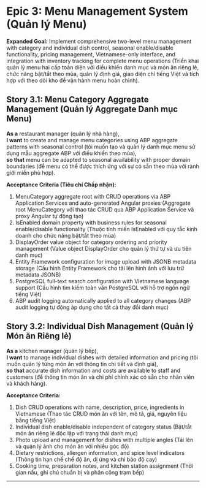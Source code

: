 # Epic 3: Menu Management System (Quản lý Menu)

**Expanded Goal:** Implement comprehensive two-level menu management with category and individual dish control, seasonal enable/disable functionality, pricing management, Vietnamese-only interface, and integration with inventory tracking for complete menu operations (Triển khai quản lý menu hai cấp toàn diện với điều khiển danh mục và món ăn riêng lẻ, chức năng bật/tắt theo mùa, quản lý định giá, giao diện chỉ tiếng Việt và tích hợp với theo dõi kho để vận hành menu hoàn chỉnh).

## Story 3.1: Menu Category Aggregate Management (Quản lý Aggregate Danh mục Menu)
**As a** restaurant manager (quản lý nhà hàng),  
**I want** to create and manage menu categories using ABP aggregate patterns with seasonal control (tôi muốn tạo và quản lý danh mục menu sử dụng mẫu aggregate ABP với điều khiển theo mùa),  
**so that** menu can be adapted to seasonal availability with proper domain boundaries (để menu có thể được thích ứng với sự có sẵn theo mùa với rành giới miền phù hợp).

**Acceptance Criteria (Tiêu chí Chấp nhận):**
1. MenuCategory aggregate root with CRUD operations via ABP Application Services and auto-generated Angular proxies (Aggregate root MenuCategory với thao tác CRUD qua ABP Application Service và proxy Angular tự động tạo)
2. IsEnabled domain property with business rules for seasonal enable/disable functionality (Thuộc tính miền IsEnabled với quy tắc kinh doanh cho chức năng bật/tắt theo mùa)
3. DisplayOrder value object for category ordering and priority management (Value object DisplayOrder cho quản lý thứ tự và ưu tiên danh mục)
4. Entity Framework configuration for image upload with JSONB metadata storage (Cấu hình Entity Framework cho tải lên hình ảnh với lưu trữ metadata JSONB)
5. PostgreSQL full-text search configuration with Vietnamese language support (Cấu hình tìm kiếm toàn văn PostgreSQL với hỗ trợ ngôn ngữ tiếng Việt)
6. ABP audit logging automatically applied to all category changes (ABP audit logging tự động áp dụng cho tất cả thay đổi danh mục)

## Story 3.2: Individual Dish Management (Quản lý Món ăn Riêng lẻ)
**As a** kitchen manager (quản lý bếp),  
**I want** to manage individual dishes with detailed information and pricing (tôi muốn quản lý từng món ăn với thông tin chi tiết và định giá),  
**so that** accurate dish information and costs are available to staff and customers (để thông tin món ăn và chi phí chính xác có sẵn cho nhân viên và khách hàng).

**Acceptance Criteria:**
1. Dish CRUD operations with name, description, price, ingredients in Vietnamese (Thao tác CRUD món ăn với tên, mô tả, giá, nguyên liệu bằng tiếng Việt)
2. Individual dish enable/disable independent of category status (Bật/tắt món ăn riêng lẻ độc lập với trạng thái danh mục)
3. Photo upload and management for dishes with multiple angles (Tải lên và quản lý ảnh cho món ăn với nhiều góc độ)
4. Dietary restrictions, allergen information, and spice level indicators (Thông tin hạn chế chế độ ăn, dị ứng và chỉ báo độ cay)
5. Cooking time, preparation notes, and kitchen station assignment (Thời gian nấu, ghi chú chuẩn bị và phân công trạm bếp)

---